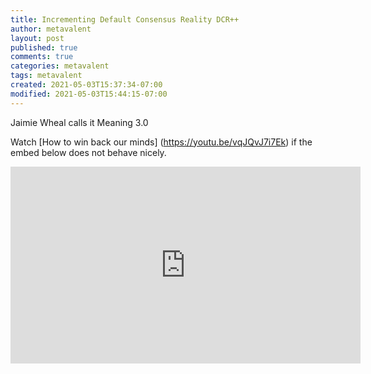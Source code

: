 ```yaml
---
title: Incrementing Default Consensus Reality DCR++
author: metavalent
layout: post
published: true
comments: true
categories: metavalent
tags: metavalent
created: 2021-05-03T15:37:34-07:00
modified: 2021-05-03T15:44:15-07:00
---
```


Jaimie Wheal calls it Meaning 3.0

Watch [How to win back our minds] (https://youtu.be/vqJQvJ7i7Ek) if the embed below does not behave nicely. 

<div class="embed-container"><iframe width="560" height="315" src="https://www.youtube.com/embed/vqJQvJ7i7Ek" title="YouTube video player" frameborder="0" allow="accelerometer; autoplay; clipboard-write; encrypted-media; gyroscope; picture-in-picture" allowfullscreen></iframe></div>
